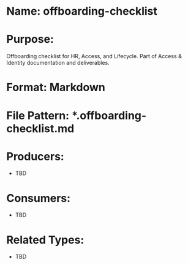# Name: offboarding-checklist

# Purpose:
Offboarding checklist for HR, Access, and Lifecycle. Part of Access & Identity documentation and deliverables.

# Format: Markdown

# File Pattern: *.offboarding-checklist.md

# Producers:
- TBD

# Consumers:
- TBD

# Related Types:
- TBD
